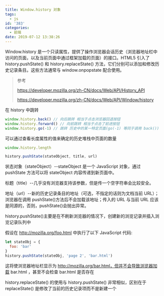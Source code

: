 ```yaml
---
title: Window.history 对象
tags:
  - js
id: '383'
categories:
  - 前端
date: 2019-07-12 13:38:26
---
```


Window.history 是一个只读属性，提供了操作浏览器会话历史（浏览器地址栏中访问的页面，以及当前页面中通过框架加载的页面）的接口。HTML5 引入了 history.pushState() 和 history.replaceState() 方法，它们分别可以添加和修改历史记录条目。这些方法通常与 window.onpopstate 配合使用。

> 参考
>
> https://developer.mozilla.org/zh-CN/docs/Web/API/History_API
>
> https://developer.mozilla.org/zh-CN/docs/Web/API/Window/history

在 history 中跳转

```js
window.history.back() // 向后跳转 相当于点击浏览器回退按钮
window.history.forward() // 向前跳转 相当于点击了前进按钮
window.history.go(-1) // 跳转 历史中的某一特定页面(go(-1) 等同于调用 back())
```

可以通过查看长度属性的值来确定的历史堆栈中页面的数量

```js
window.history.length
```

```js
history.pushState(stateObject, title, url)
```

状态对象（stateObject）--stateObject 是一个 JavaScript 对象，通过 pushState 方法可以将 stateObject 内容传递到新页面中。

标题（title）--几乎没有浏览器支持该参数，但是传一个空字符串会比较安全。

地址（url）--新的历史记录条目的地址（可选，不指定的话则为文档当前 URL）；浏览器在调用 pushState()方法后不会加载该地址；传入的 URL 与当前 URL 应该是同源的，否则，pushState()会抛出异常。

history.pushState()主要是在不刷新浏览器的情况下，创建新的浏览记录并插入浏览记录队列中

假设在 http://mozilla.org/foo.html 中执行了以下 JavaScript 代码:

```js
let stateObj = {
  foo: 'bar'
}
history.pushState(stateObj, 'page 2', 'bar.html')
```

这将使浏览器地址栏显示为 http://mozilla.org/bar.html，但并不会导致浏览器加载 bar.html ，甚至不会检查 bar.html 是否存在

history.replaceState() 的使用与 history.pushState() 非常相似，区别在于 replaceState() 是修改了当前的历史记录项而不是新建一个
